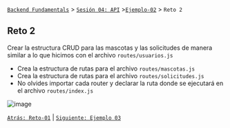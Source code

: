 [`Backend Fundamentals`](../../README.md) > [`Sesión 04: API`](../README.md) >[`Ejemplo-02`](../Ejemplo-02) > `Reto 2`
	
## Reto 2

Crear la estructura CRUD para las mascotas y las solicitudes de manera similar a lo que hicimos con el archivo `routes/usuarios.js`

- Crea la estructura de rutas para el archivo `routes/mascotas.js`
- Crea la estructura de rutas para el archivo `routes/solicitudes.js`
- No olvides importar cada router y declarar la ruta donde se ejecutará en el archivo `routes/index.js`

![image](https://antonioperez.pro/wp-content/uploads/2017/12/crud-rails-1.png)

[`Atrás: Reto-01`](https://github.com/beduExpert/A2-Backend-Fundamentals-2020/tree/master/Sesion-04/Reto-01) | [`Siguiente: Ejemplo 03`](https://github.com/beduExpert/A2-Backend-Fundamentals-2020/tree/master/Sesion-04/Ejemplo-03)
